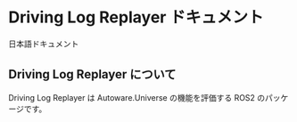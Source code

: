 # Driving Log Replayer ドキュメント

日本語ドキュメント

## Driving Log Replayer について

Driving Log Replayer は Autoware.Universe の機能を評価する ROS2 のパッケージです。 
